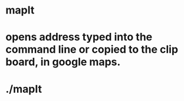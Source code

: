# mapIt
# opens address typed into the command line or copied to the clip board, in google maps.
# ./mapIt <address or blank to copy from clip board>

